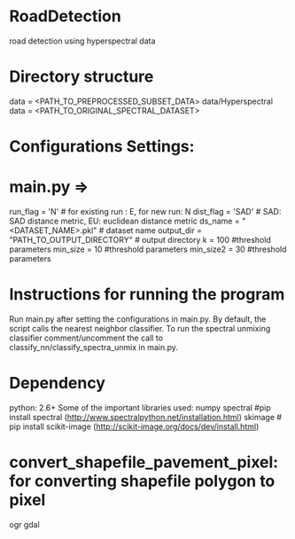 # RoadDetection
road detection using hyperspectral data

# Directory structure
data = <PATH_TO_PREPROCESSED_SUBSET_DATA>
data/Hyperspectral data = <PATH_TO_ORIGINAL_SPECTRAL_DATASET>

# Configurations Settings:
# main.py =>
run_flag = 'N'  # for existing run : E, for new run: N
dist_flag = 'SAD'  # SAD: SAD distance metric, EU: euclidean distance metric
ds_name = "<DATASET_NAME>.pkl" # dataset name
output_dir = "PATH_TO_OUTPUT_DIRECTORY" # output directory
k = 100 #threshold parameters
min_size = 10 #threshold parameters
min_size2 = 30 #threshold parameters

# Instructions for running the program
Run main.py after setting the configurations in main.py. By default, the script calls the nearest neighbor classifier. To run the spectral unmixing classifier comment/uncomment the call to classify_nn/classify_spectra_unmix in main.py. 

# Dependency
python: 2.6+
Some of the important libraries used:
numpy
spectral #pip install spectral (http://www.spectralpython.net/installation.html)
skimage # pip install scikit-image (http://scikit-image.org/docs/dev/install.html)

# convert_shapefile_pavement_pixel: for converting shapefile polygon to pixel 
ogr 
gdal




